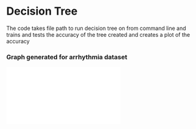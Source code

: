 # Decision Tree
The code takes file path to run decision tree on from command line and trains and tests the accuracy of the tree created and creates a plot of the accuracy  

### Graph generated for arrhythmia dataset
![Accuracy Curves](validation.pdf)